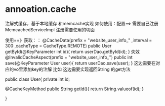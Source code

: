 # annoation.cache
注解式缓存，基于本地缓存 和memcache实现
如何使用：配置==>
需要自己注册 MemcachedServiceImpl 
	<bean id="memcachedService" class="com.luffy.cache.MemcachedServiceImpl">
		<property name="host" value="127.0.0.1" />
		<property name="port" value="11211" />
		<property name="username" value="" />
		<property name="password" value="" />
		<property name="auth" value="false" />
		<property name="keyPrefix" value="key_" />
	</bean>
	注册需要使用的切面 
	  <bean id="cacheAspect" class="com.luffy.aspect.CacheAspect"/>
    <bean id="invalidCacheAspect" class="com.luffy.aspect.InvalidCacheAspect"/>
    <bean id= "baseAspect" class="com.luffy.aspect.BaseAspect"/>
    
使用==》获取：：
@CacheData(prefix = "website_user_info_" ,interval = 300 ,cacheType = CacheType.REMOTE)
 public User getById(@KeyParameter int id){
  return userDao.getById(id);
 }
 失效
 @InvalidCacheAspect(prefix = "website_user_info_")
 public int save(@KeyParameter User user){
    return userDao.save(user);
 }
 这边需要在对应的vo里添加key的注解
 比如
 这边需要实现返回String 的get方法
 
 public class User{
   private int id;
   
   @CacheKeyMethod
   public String getId(){
    return String.valueof(id);
   }
 
 }
 

	 

